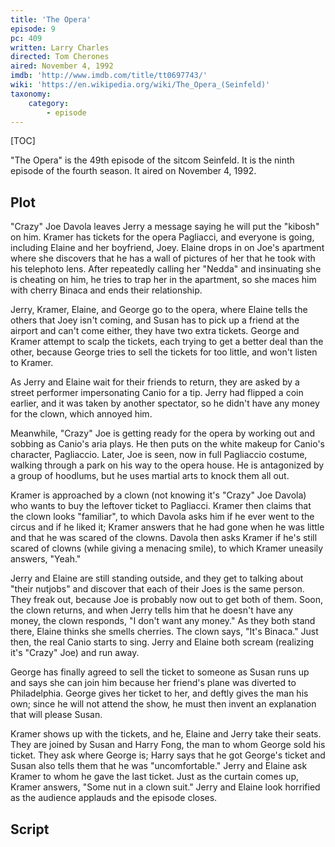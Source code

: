 ```yaml
---
title: 'The Opera'
episode: 9
pc: 409         
written: Larry Charles
directed: Tom Cherones
aired: November 4, 1992
imdb: 'http://www.imdb.com/title/tt0697743/'
wiki: 'https://en.wikipedia.org/wiki/The_Opera_(Seinfeld)'
taxonomy:
    category:
        - episode
---
```


[TOC]

"The Opera" is the 49th episode of the sitcom Seinfeld. It is the ninth episode of the fourth season. It aired on November 4, 1992.

## Plot

"Crazy" Joe Davola leaves Jerry a message saying he will put the "kibosh" on him. Kramer has tickets for the opera Pagliacci, and everyone is going, including Elaine and her boyfriend, Joey. Elaine drops in on Joe's apartment where she discovers that he has a wall of pictures of her that he took with his telephoto lens. After repeatedly calling her "Nedda" and insinuating she is cheating on him, he tries to trap her in the apartment, so she maces him with cherry Binaca and ends their relationship.

Jerry, Kramer, Elaine, and George go to the opera, where Elaine tells the others that Joey isn't coming, and Susan has to pick up a friend at the airport and can't come either, they have two extra tickets. George and Kramer attempt to scalp the tickets, each trying to get a better deal than the other, because George tries to sell the tickets for too little, and won't listen to Kramer.

As Jerry and Elaine wait for their friends to return, they are asked by a street performer impersonating Canio for a tip. Jerry had flipped a coin earlier, and it was taken by another spectator, so he didn't have any money for the clown, which annoyed him.

Meanwhile, "Crazy" Joe is getting ready for the opera by working out and sobbing as Canio's aria plays. He then puts on the white makeup for Canio's character, Pagliaccio. Later, Joe is seen, now in full Pagliaccio costume, walking through a park on his way to the opera house. He is antagonized by a group of hoodlums, but he uses martial arts to knock them all out.

Kramer is approached by a clown (not knowing it's "Crazy" Joe Davola) who wants to buy the leftover ticket to Pagliacci. Kramer then claims that the clown looks "familiar", to which Davola asks him if he ever went to the circus and if he liked it; Kramer answers that he had gone when he was little and that he was scared of the clowns. Davola then asks Kramer if he's still scared of clowns (while giving a menacing smile), to which Kramer uneasily answers, "Yeah."

Jerry and Elaine are still standing outside, and they get to talking about "their nutjobs" and discover that each of their Joes is the same person. They freak out, because Joe is probably now out to get both of them. Soon, the clown returns, and when Jerry tells him that he doesn't have any money, the clown responds, "I don't want any money." As they both stand there, Elaine thinks she smells cherries. The clown says, "It's Binaca." Just then, the real Canio starts to sing. Jerry and Elaine both scream (realizing it's "Crazy" Joe) and run away.

George has finally agreed to sell the ticket to someone as Susan runs up and says she can join him because her friend's plane was diverted to Philadelphia. George gives her ticket to her, and deftly gives the man his own; since he will not attend the show, he must then invent an explanation that will please Susan.

Kramer shows up with the tickets, and he, Elaine and Jerry take their seats. They are joined by Susan and Harry Fong, the man to whom George sold his ticket. They ask where George is; Harry says that he got George's ticket and Susan also tells them that he was "uncomfortable." Jerry and Elaine ask Kramer to whom he gave the last ticket. Just as the curtain comes up, Kramer answers, "Some nut in a clown suit." Jerry and Elaine look horrified as the audience applauds and the episode closes.

## Script

